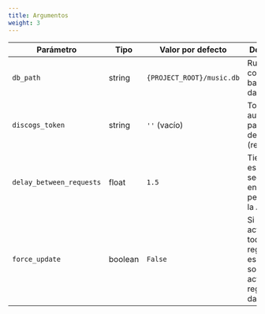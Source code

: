 ```yaml
---
title: Argumentos
weight: 3
---
```


|Parámetro|Tipo|Valor por defecto|Descripción|
|---|---|---|---|
|`db_path`|string|`{PROJECT_ROOT}/music.db`|Ruta completa a la base de datos SQLite|
|`discogs_token`|string|`''` (vacío)|Token de autenticación para la API de Discogs (requerido)|
|`delay_between_requests`|float|`1.5`|Tiempo de espera en segundos entre peticiones a la API|
|`force_update`|boolean|`False`|Si es `True`, actualiza todos los registros; si es `False`, solo actualiza registros sin datos|